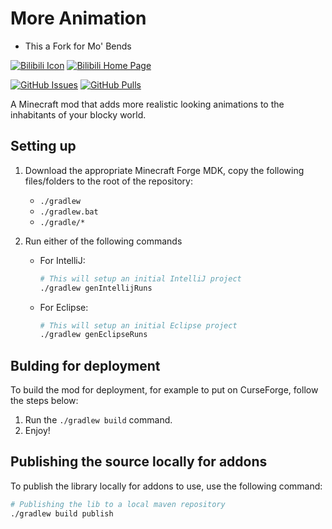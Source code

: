 # More Animation 


- This a Fork for Mo' Bends


[![Bilibili Icon](https://www.bilibili.com/favicon.ico)](https://space.bilibili.com/1098279072)
[![Bilibili Home Page](https://img.shields.io/badge/-SUBSCRIBE%20ME-blue.svg?style=flat-square)](https://space.bilibili.com/1098279072)


[![GitHub Issues](https://img.shields.io/badge/Github%20Issues-0%20Open-brightgreen.svg?style=flat-square)](https://github.com/At87668/MoreAnimation/isseus)
[![GitHub Pulls](https://img.shields.io/badge/Github%20Pulls-0%20Pull%20requests-brightgreen.svg?style=flat-square)](https://github.com/At87668/MoreAnimation/pulls)

A Minecraft mod that adds more realistic looking animations to the inhabitants of your blocky world.

## Setting up
1. Download the appropriate Minecraft Forge MDK, copy the following files/folders to the root of the repository:
    - `./gradlew`
    - `./gradlew.bat`
    - `./gradle/*`
    
2. Run either of the following commands
    - For IntelliJ:
        ```bash
        # This will setup an initial IntelliJ project
        ./gradlew genIntellijRuns
        ```
    - For Eclipse:
        ```bash
        # This will setup an initial Eclipse project
        ./gradlew genEclipseRuns
        ```

## Bulding for deployment
To build the mod for deployment, for example to put on CurseForge, follow the steps below:
1. Run the `./gradlew build` command.
2. Enjoy!

## Publishing the source locally for addons
To publish the library locally for addons to use, use the following command:
```bash
# Publishing the lib to a local maven repository
./gradlew build publish
```
